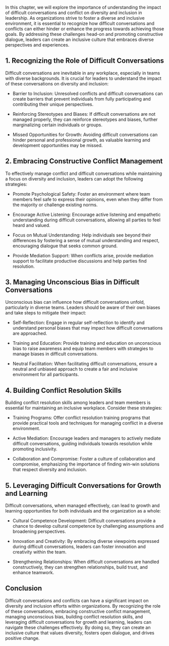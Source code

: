 
In this chapter, we will explore the importance of understanding the impact of difficult conversations and conflict on diversity and inclusion in leadership. As organizations strive to foster a diverse and inclusive environment, it is essential to recognize how difficult conversations and conflicts can either hinder or enhance the progress towards achieving those goals. By addressing these challenges head-on and promoting constructive dialogue, leaders can create an inclusive culture that embraces diverse perspectives and experiences.

## 1\. Recognizing the Role of Difficult Conversations

Difficult conversations are inevitable in any workplace, especially in teams with diverse backgrounds. It is crucial for leaders to understand the impact of these conversations on diversity and inclusion:

- Barrier to Inclusion: Unresolved conflicts and difficult conversations can create barriers that prevent individuals from fully participating and contributing their unique perspectives.
    
- Reinforcing Stereotypes and Biases: If difficult conversations are not managed properly, they can reinforce stereotypes and biases, further marginalizing certain individuals or groups.
    
- Missed Opportunities for Growth: Avoiding difficult conversations can hinder personal and professional growth, as valuable learning and development opportunities may be missed.
    

## 2\. Embracing Constructive Conflict Management

To effectively manage conflict and difficult conversations while maintaining a focus on diversity and inclusion, leaders can adopt the following strategies:

- Promote Psychological Safety: Foster an environment where team members feel safe to express their opinions, even when they differ from the majority or challenge existing norms.
    
- Encourage Active Listening: Encourage active listening and empathetic understanding during difficult conversations, allowing all parties to feel heard and valued.
    
- Focus on Mutual Understanding: Help individuals see beyond their differences by fostering a sense of mutual understanding and respect, encouraging dialogue that seeks common ground.
    
- Provide Mediation Support: When conflicts arise, provide mediation support to facilitate productive discussions and help parties find resolution.
    

## 3\. Managing Unconscious Bias in Difficult Conversations

Unconscious bias can influence how difficult conversations unfold, particularly in diverse teams. Leaders should be aware of their own biases and take steps to mitigate their impact:

- Self-Reflection: Engage in regular self-reflection to identify and understand personal biases that may impact how difficult conversations are approached.
    
- Training and Education: Provide training and education on unconscious bias to raise awareness and equip team members with strategies to manage biases in difficult conversations.
    
- Neutral Facilitation: When facilitating difficult conversations, ensure a neutral and unbiased approach to create a fair and inclusive environment for all participants.
    

## 4\. Building Conflict Resolution Skills

Building conflict resolution skills among leaders and team members is essential for maintaining an inclusive workplace. Consider these strategies:

- Training Programs: Offer conflict resolution training programs that provide practical tools and techniques for managing conflict in a diverse environment.
    
- Active Mediation: Encourage leaders and managers to actively mediate difficult conversations, guiding individuals towards resolution while promoting inclusivity.
    
- Collaboration and Compromise: Foster a culture of collaboration and compromise, emphasizing the importance of finding win-win solutions that respect diversity and inclusion.
    

## 5\. Leveraging Difficult Conversations for Growth and Learning

Difficult conversations, when managed effectively, can lead to growth and learning opportunities for both individuals and the organization as a whole:

- Cultural Competence Development: Difficult conversations provide a chance to develop cultural competence by challenging assumptions and broadening perspectives.
    
- Innovation and Creativity: By embracing diverse viewpoints expressed during difficult conversations, leaders can foster innovation and creativity within the team.
    
- Strengthening Relationships: When difficult conversations are handled constructively, they can strengthen relationships, build trust, and enhance teamwork.
    

## Conclusion

Difficult conversations and conflicts can have a significant impact on diversity and inclusion efforts within organizations. By recognizing the role of these conversations, embracing constructive conflict management, managing unconscious bias, building conflict resolution skills, and leveraging difficult conversations for growth and learning, leaders can navigate these challenges effectively. By doing so, they can create an inclusive culture that values diversity, fosters open dialogue, and drives positive change.
